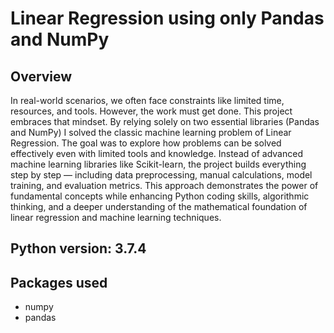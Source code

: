 # Linear Regression using only Pandas and NumPy
## Overview
In real-world scenarios, we often face constraints like limited time, resources, and tools. However, the work must get done. This project embraces that mindset. By relying solely on two essential libraries (Pandas and NumPy) I solved the classic machine learning problem of Linear Regression.
The goal was to explore how problems can be solved effectively even with limited tools and knowledge. Instead of advanced machine learning libraries like Scikit-learn, the project builds everything step by step — including data preprocessing, manual calculations, model training, and evaluation metrics.
This approach demonstrates the power of fundamental concepts while enhancing Python coding skills, algorithmic thinking, and a deeper understanding of the mathematical foundation of linear regression and machine learning techniques.

## Python version: 3.7.4
## Packages used
* numpy
* pandas
